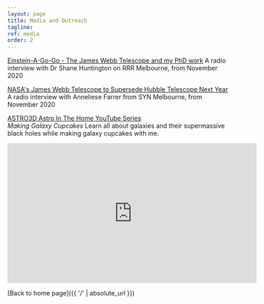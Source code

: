 ```yaml
---
layout: page
title: Media and Outreach
tagline:
ref: media
order: 2
---
```



[Einstein-A-Go-Go - The James Webb Telescope and my PhD work](https://www.rrr.org.au/shared/podcast-episode/4740/2311000)
A radio interview with Dr Shane Huntington on RRR Melbourne, from November 2020


[NASA's James Webb Telescope to Supersede Hubble Telescope Next Year](http://syn.org.au/nasa-james-webb-telescope-supersede-hubble/)
A radio interview with Anneliese Farrer from SYN Melbourne, from November 2020


[ASTRO3D Astro In The Home YouTube Series](https://astro3d.org.au/education-and-outreach/astro-in-the-home/)  
*Making Galaxy Cupcakes*
Learn all about galaxies and their supermassive black holes while making galaxy cupcakes with me.
<iframe width="560" height="315" src="https://www.youtube.com/embed/uwCbAT2DoTY" frameborder="0" allow="accelerometer; autoplay; clipboard-write; encrypted-media; gyroscope; picture-in-picture" allowfullscreen></iframe>

[Back to home page]({{ '/' | absolute_url }})
